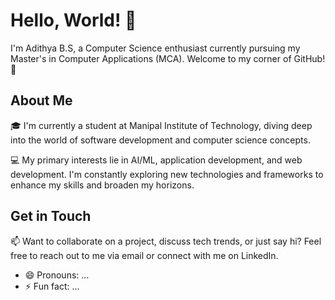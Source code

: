 # Hello, World! 👋
I'm Adithya B.S, a Computer Science enthusiast currently pursuing my Master's in Computer Applications (MCA). Welcome to my corner of GitHub! 🚀

## About Me
🎓 I'm currently a student at Manipal Institute of Technology, diving deep into the world of software development and computer science concepts.

💻 My primary interests lie in AI/ML, application development, and web development. I'm constantly exploring new technologies and frameworks to enhance my skills and broaden my horizons.

## Get in Touch
📫 Want to collaborate on a project, discuss tech trends, or just say hi? Feel free to reach out to me via email or connect with me on LinkedIn.

- 😄 Pronouns: ...
- ⚡ Fun fact: ...

<!---
Adithya-bs/Adithya-bs is a ✨ special ✨ repository because its `README.md` (this file) appears on your GitHub profile.
You can click the Preview link to take a look at your changes.
--->
